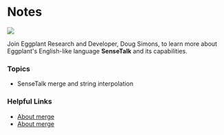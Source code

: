 # Notes

[![](https://img.shields.io/badge/YouTube-14m%2059s-FF0000?logo=youtube)](https://youtu.be/WO0xU4owQDY)

Join Eggplant Research and Developer, Doug Simons, to learn more about Eggplant's English-like language **SenseTalk** and its capabilities.

### Topics
- SenseTalk merge and string interpolation

### Helpful Links
- [About merge](https://docs.eggplantsoftware.com/studio/stk-text-data-manipulation/#merge)
- [About merge](https://docs.eggplantsoftware.com/studio/stk-values/#multi-line)